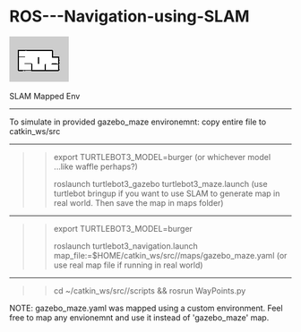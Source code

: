 # ROS---Navigation-using-SLAM
![ScreenShot](gazebo_maze.png)

SLAM Mapped Env

_________________________________________

To simulate in provided gazebo_maze environemnt:
copy entire file to catkin_ws/src

----------------------------------------------------------
>> export TURTLEBOT3_MODEL=burger (or whichever model ...like waffle perhaps?)
>> 
>> roslaunch turtlebot3_gazebo turtlebot3_maze.launch (use turtlebot bringup if you want to use SLAM to generate map in real world. Then save the map in maps folder)
>> 
----------------------------------------------------------
>> export TURTLEBOT3_MODEL=burger
>> 
>> roslaunch <insert your catkin package name> turtlebot3_navigation.launch map_file:=$HOME/catkin_ws/src/<insert your catkin package name>/maps/gazebo_maze.yaml (or use real map file if running in real world)
  
----------------------------------------------------------
>> cd ~/catkin_ws/src/<insert your catkin package name>/scripts && rosrun <insert your catkin package name> WayPoints.py

  NOTE: gazebo_maze.yaml was mapped using a custom environment. Feel free to map any envionemnt and use it instead of 'gazebo_maze' map.

